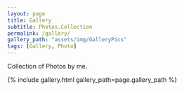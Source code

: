 ```yaml
---
layout: page
title: Gallery
subtitle: Photos.Collection
permalink: /gallery/
gallery_path: "assets/img/GalleryPics"
tags: [Gallery, Photo]
---
```


Collection of Photos by me. 

{% include gallery.html gallery_path=page.gallery_path %}
